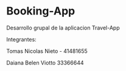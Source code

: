 # Booking-App
Desarrollo grupal de la aplicacion Travel-App 


Integrantes:

Tomas Nicolas Nieto - 41481655  

Daiana Belen Viotto 33366644